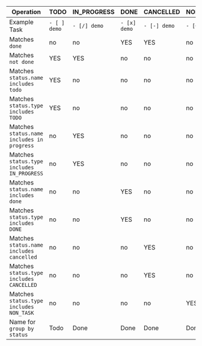 <!-- placeholder to force blank line before table -->

| Operation | TODO | IN_PROGRESS | DONE | CANCELLED | NON_TASK |
| ----- | ----- | ----- | ----- | ----- | ----- |
| Example Task | `- [ ] demo` | `- [/] demo` | `- [x] demo` | `- [-] demo` | `- [~] demo` |
| Matches `done` | no | no | YES | YES | no |
| Matches `not done` | YES | YES | no | no | no |
| Matches `status.name includes todo` | YES | no | no | no | no |
| Matches `status.type includes TODO` | YES | no | no | no | no |
| Matches `status.name includes in progress` | no | YES | no | no | no |
| Matches `status.type includes IN_PROGRESS` | no | YES | no | no | no |
| Matches `status.name includes done` | no | no | YES | no | no |
| Matches `status.type includes DONE` | no | no | YES | no | no |
| Matches `status.name includes cancelled` | no | no | no | YES | no |
| Matches `status.type includes CANCELLED` | no | no | no | YES | no |
| Matches `status.type includes NON_TASK` | no | no | no | no | YES |
| Name for `group by status` | Todo | Done | Done | Done | Done |


<!-- placeholder to force blank line after table -->

